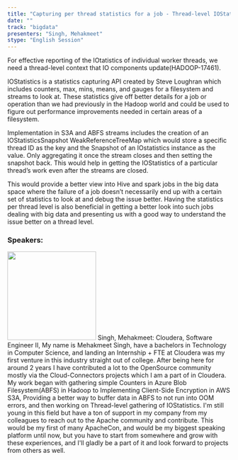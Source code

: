 ```yaml
---
title: "Capturing per thread statistics for a job - Thread-level IOStatistics - HADOOP-17461"
date: "" 
track: "bigdata"
presenters: "Singh, Mehakmeet"
stype: "English Session"
---
```

For effective reporting of the IOtatistics of individual worker threads, we need a thread-level context that IO components update(HADOOP-17461).
 
IOStatistics is a statistics capturing API created by Steve Loughran which includes counters, max, mins, means, and gauges for a filesystem and streams to look at. These statistics give off better details for a job or operation than we had previously in the Hadoop world and could be used to figure out performance improvements needed in certain areas of a filesystem.
 
Implementation in S3A and ABFS streams includes the creation of an IOStatisticsSnapshot WeakReferenceTreeMap which would store a specific thread ID as the key and the Snapshot of an IOstatistics instance as the value. Only aggregating it once the stream closes and then setting the snapshot back. This would help in getting the IOStatistics of a particular thread’s work even after the streams are closed.
 
This would provide a better view into Hive and spark jobs in the big data space where the failure of a job doesn’t necessarily end up with a certain set of statistics to look at and debug the issue better. Having the statistics per thread level is also beneficial in getting a better look into such jobs dealing with big data and presenting us with a good way to understand the issue better on a thread level.
 ### Speakers: 
 <img src="images/speaker/1191.png" width="200" />
 Singh, Mehakmeet: Cloudera, Software Engineer II, My name is Mehakmeet Singh, have a bachelors in Technology in Computer Science, and landing an Internship + FTE at Cloudera was my first venture in this industry straight out of college. After being here for around 2 years I have contributed a lot to the OpenSource community mostly via the Cloud-Connectors projects which I am a part of in Cloudera. My work began with gathering simple Counters in Azure Blob Filesystem(ABFS) in Hadoop to Implementing Client-Side Encryption in AWS S3A, Providing a better way to buffer data in ABFS to not run into OOM errors, and then working on Thread-level gathering of IOStatistics. I'm still young in this field but have a ton of support in my company from my colleagues to reach out to the Apache community and contribute. This would be my first of many ApacheCon, and would be my biggest speaking platform until now, but you have to start from somewhere and grow with these experiences, and I'll gladly be a part of it and look forward to projects from others as well.
 